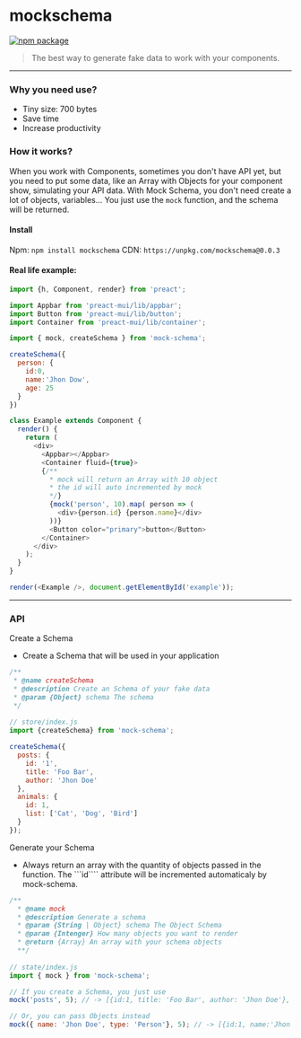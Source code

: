 # mockschema

[![npm package](https://img.shields.io/badge/npm-v0.0.3-blue.svg)](https://www.npmjs.com/package/mock-schema)

> The best way to generate fake data to work with your components.

---

### Why you need use?
 * Tiny size: 700 bytes
 * Save time
 * Increase productivity


### How it works?
When you work with Components, sometimes you don't have API yet, but you need to put some data, like an Array with Objects for your component show, simulating your API data. With Mock Schema, you don't need
create a lot of objects, variables... You just use the ```mock``` function, and the schema will be returned.


#### Install

Npm: `npm install mockschema`
CDN: `https://unpkg.com/mockschema@0.0.3`

#### Real life example:

```javascript
import {h, Component, render} from 'preact';

import Appbar from 'preact-mui/lib/appbar';
import Button from 'preact-mui/lib/button';
import Container from 'preact-mui/lib/container';

import { mock, createSchema } from 'mock-schema';

createSchema({
  person: {
    id:0, 
    name:'Jhon Dow', 
    age: 25
  }
})

class Example extends Component {
  render() {
    return (
      <div>
        <Appbar></Appbar>
        <Container fluid={true}>
        {/** 
          * mock will return an Array with 10 object
          * the id will auto incremented by mock
          */}
          {mock('person', 10).map( person => (
            <div>{person.id} {person.name}</div>
          ))}
          <Button color="primary">button</Button>
        </Container>
      </div>
    );
  }
}

render(<Example />, document.getElementById('example'));
```

---

### API

 Create a Schema
 * Create a Schema that will be used in your application
```javascript
/**
 * @name createSchema
 * @description Create an Schema of your fake data
 * @param {Object} schema The schema
 */
 
// store/index.js
import {createSchema} from 'mock-schema';

createSchema({
  posts: {
    id: '1',
    title: 'Foo Bar',
    author: 'Jhon Doe'
  },
  animals: {
    id: 1,
    list: ['Cat', 'Dog', 'Bird']
  }
});
```

Generate your Schema
 * Always return an array with the quantity of objects passed in the function. The ```id```` attribute will be incremented automaticaly by mock-schema.

```javascript
/**
  * @name mock
  * @description Generate a schema
  * @param {String | Object} schema The Object Schema
  * @param {Intenger} How many objects you want to render
  * @return {Array} An array with your schema objects
  **/
 
// state/index.js
import { mock } from 'mock-schema';

// If you create a Schema, you just use
mock('posts', 5); // -> [{id:1, title: 'Foo Bar', author: 'Jhon Doe'}, {id:2, title: 'Foo Bar', author: 'Jhon Doe'}, ...]

// Or, you can pass Objects instead
mock({ name: 'Jhon Doe', type: 'Person'}, 5); // -> [{id:1, name:'Jhon Doe', type: 'Person'}, {id:2, name:'Jhon Doe', type: 'Person'}, ...]

```
